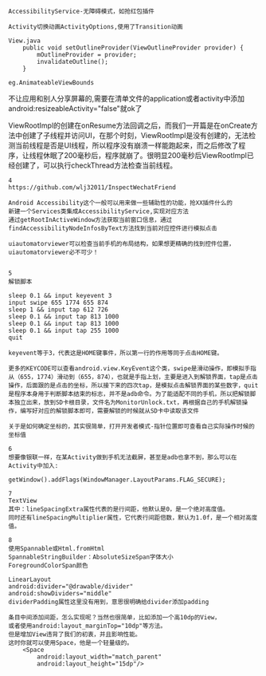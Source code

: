 `AccessibilityService-无障碍模式，如抢红包插件`

`Activity切换动画ActivityOptions,使用了Transition动画`

```
View.java
    public void setOutlineProvider(ViewOutlineProvider provider) {
        mOutlineProvider = provider;
        invalidateOutline();
    }
    
eg.AnimateableViewBounds
```


不让应用和别人分享屏幕的,需要在清单文件的application或者activity中添加android:resizeableActivity="false"就ok了


ViewRootImpl的创建在onResume方法回调之后，而我们一开篇是在onCreate方法中创建了子线程并访问UI，在那个时刻，ViewRootImpl是没有创建的，无法检测当前线程是否是UI线程，所以程序没有崩溃一样能跑起来，而之后修改了程序，让线程休眠了200毫秒后，程序就崩了。很明显200毫秒后ViewRootImpl已经创建了，可以执行checkThread方法检查当前线程。



```
4
https://github.com/wlj32011/InspectWechatFriend

Android Accessibility这个一般可以用来做一些辅助性的功能，抢XX插件什么的
新建一个Services类集成AccessibilityService,实现对应方法
通过getRootInActiveWindow方法获取当前窗口信息，通过findAccessibilityNodeInfosByText方法找到当前对应控件进行模拟点击

uiautomatorviewer可以检查当前手机的布局结构，如果想更精确的找到控件位置，uiautomatorviewer必不可少！


```


```
5
解锁脚本

sleep 0.1 && input keyevent 3
input swipe 655 1774 655 874
sleep 1 && input tap 612 726
sleep 0.1 && input tap 813 1000
sleep 0.1 && input tap 813 1000
sleep 0.1 && input tap 255 1000
quit

keyevent等于3，代表这是HOME键事件，所以第一行的作用等同于点击HOME键。

更多的KEYCODE可以查看android.view.KeyEvent这个类，swipe是滑动操作，即模拟手指从（655，1774）滑动到（655，874），也就是手指上划，主要是进入到解锁界面，tap是点击操作，后面跟的是点击的坐标，所以接下来的四次tap，是模拟点击解锁界面的某些数字，quit是程序本身用于判断脚本结束的标志，并不是adb命令。为了能适配不同的手机，所以把解锁脚本独立出来，放到SD卡根目录，文件名为MonitorUnlock.txt，再根据自己的手机解锁操作，编写好对应的解锁脚本即可，需要解锁的时候就从SD卡中读取该文件

关于是如何确定坐标的，其实很简单，打开开发者模式-指针位置即可查看自己实际操作时候的坐标值

```


```
6
想要像银联一样，在某Activity做到手机无法截屏，甚至是adb也拿不到，那么可以在Activity中加入:

getWindow().addFlags(WindowManager.LayoutParams.FLAG_SECURE);
```

```
7
TextView
其中：lineSpacingExtra属性代表的是行间距，他默认是0，是一个绝对高度值。
同时还有lineSpacingMultiplier属性，它代表行间距倍数，默认为1.0f，是一个相对高度值。
```

```
8
使用Spannable或Html.fromHtml
SpannableStringBuilder：AbsoluteSizeSpan字体大小
ForegroundColorSpan颜色

```

```
LinearLayout
android:divider="@drawable/divider"
android:showDividers="middle"
dividerPadding属性这里没有用到，意思很明确给divider添加padding

```

```
条目中间添加间距，怎么实现呢？当然也很简单，比如添加一个高10dp的View，
或者使用android:layout_marginTop="10dp"等方法。
但是增加View违背了我们的初衷，并且影响性能。
这时你就可以使用Space，他是一个轻量级的。
    <Space
        android:layout_width="match_parent"
        android:layout_height="15dp"/>
```